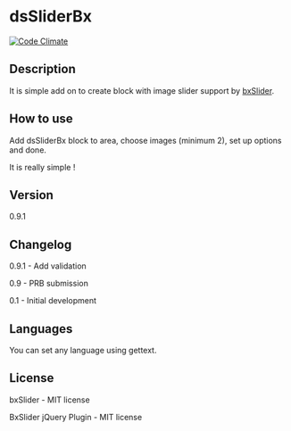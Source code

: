 dsSliderBx
================

[![Code Climate](https://codeclimate.com/github/dszymczuk/bxSlider/badges/gpa.svg)](https://codeclimate.com/github/dszymczuk/dsSliderBx)

Description
----

It is simple add on to create block with image slider support by [bxSlider](http://bxslider.com/).



How to use
----

Add dsSliderBx block to area, choose images (minimum 2), set up options and done.

It is really simple !



Version
----
0.9.1

Changelog
----
0.9.1 - Add validation

0.9 - PRB submission

0.1 - Initial development 

Languages
----
You can set any language using gettext.


License
----
bxSlider - MIT license

BxSlider jQuery Plugin - MIT license